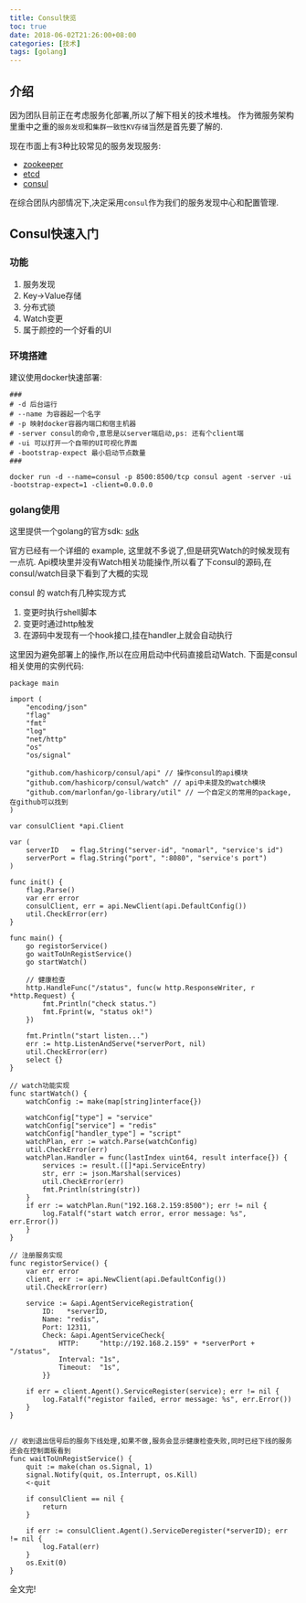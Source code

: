 ```yaml
---
title: Consul快览
toc: true
date: 2018-06-02T21:26:00+08:00
categories: [技术]
tags: [golang]
---
```


## 介绍

因为团队目前正在考虑服务化部署,所以了解下相关的技术堆栈。 作为微服务架构里重中之重的``服务发现``和``集群一致性KV存储``当然是首先要了解的.

现在市面上有3种比较常见的服务发现服务:

- [zookeeper](https://zookeeper.apache.org/)
- [etcd](https://github.com/coreos/etcd)
- [consul](https://www.consul.io/)

在综合团队内部情况下,决定采用``consul``作为我们的服务发现中心和配置管理.

<!--more-->

## Consul快速入门

### 功能

1. 服务发现
1. Key->Value存储
1. 分布式锁
1. Watch变更
1. 属于颜控的一个好看的UI

### 环境搭建

建议使用docker快速部署:
```
###
# -d 后台运行
# --name 为容器起一个名字
# -p 映射docker容器内端口和宿主机器
# -server consul的命令,意思是以server端启动,ps: 还有个client端
# -ui 可以打开一个自带的UI可视化界面
# -bootstrap-expect 最小启动节点数量
###

docker run -d --name=consul -p 8500:8500/tcp consul agent -server -ui -bootstrap-expect=1 -client=0.0.0.0
```

### golang使用

这里提供一个golang的官方sdk: [sdk](https://github.com/hashicorp/consul/api)

官方已经有一个详细的 example, 这里就不多说了,但是研究Watch的时候发现有一点坑. Api模块里并没有Watch相关功能操作,所以看了下consul的源码,在consul/watch目录下看到了大概的实现

consul 的 watch有几种实现方式

1. 变更时执行shell脚本
1. 变更时通过http触发
1. 在源码中发现有一个hook接口,挂在handler上就会自动执行

这里因为避免部署上的操作,所以在应用启动中代码直接启动Watch. 下面是consul相关使用的实例代码:

```golang
package main

import (
    "encoding/json"
    "flag"
    "fmt"
    "log"
    "net/http"
    "os"
    "os/signal"

    "github.com/hashicorp/consul/api" // 操作consul的api模块
    "github.com/hashicorp/consul/watch" // api中未提及的watch模块
    "github.com/marlonfan/go-library/util" // 一个自定义的常用的package,在github可以找到
)

var consulClient *api.Client

var (
    serverID   = flag.String("server-id", "nomarl", "service's id")
    serverPort = flag.String("port", ":8080", "service's port")
)

func init() {
    flag.Parse()
    var err error
    consulClient, err = api.NewClient(api.DefaultConfig())
    util.CheckError(err)
}

func main() {
    go registorService()
    go waitToUnRegistService()
    go startWatch()

    // 健康检查
    http.HandleFunc("/status", func(w http.ResponseWriter, r *http.Request) {
        fmt.Println("check status.")
        fmt.Fprint(w, "status ok!")
    })

    fmt.Println("start listen...")
    err := http.ListenAndServe(*serverPort, nil)
    util.CheckError(err)
    select {}
}

// watch功能实现
func startWatch() {
    watchConfig := make(map[string]interface{})

    watchConfig["type"] = "service"
    watchConfig["service"] = "redis"
    watchConfig["handler_type"] = "script"
    watchPlan, err := watch.Parse(watchConfig)
    util.CheckError(err)
    watchPlan.Handler = func(lastIndex uint64, result interface{}) {
        services := result.([]*api.ServiceEntry)
        str, err := json.Marshal(services)
        util.CheckError(err)
        fmt.Println(string(str))
    }
    if err := watchPlan.Run("192.168.2.159:8500"); err != nil {
        log.Fatalf("start watch error, error message: %s", err.Error())
    }
}

// 注册服务实现
func registorService() {
    var err error
    client, err := api.NewClient(api.DefaultConfig())
    util.CheckError(err)

    service := &api.AgentServiceRegistration{
        ID:   *serverID,
        Name: "redis",
        Port: 12311,
        Check: &api.AgentServiceCheck{
            HTTP:     "http://192.168.2.159" + *serverPort + "/status",
            Interval: "1s",
            Timeout:  "1s",
        }}

    if err = client.Agent().ServiceRegister(service); err != nil {
        log.Fatalf("registor failed, error message: %s", err.Error())
    }
}


// 收到退出信号后的服务下线处理,如果不做,服务会显示健康检查失败,同时已经下线的服务还会在控制面板看到
func waitToUnRegistService() {
    quit := make(chan os.Signal, 1)
    signal.Notify(quit, os.Interrupt, os.Kill)
    <-quit

    if consulClient == nil {
        return
    }

    if err := consulClient.Agent().ServiceDeregister(*serverID); err != nil {
        log.Fatal(err)
    }
    os.Exit(0)
}
```

全文完!

